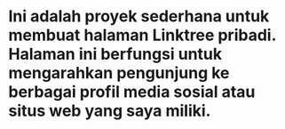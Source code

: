 # Ini adalah proyek sederhana untuk membuat halaman Linktree pribadi. Halaman ini berfungsi untuk mengarahkan pengunjung ke berbagai profil media sosial atau situs web yang saya miliki.
